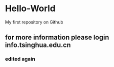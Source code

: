 # Hello-World
My first repository on Github
## for more information please login info.tsinghua.edu.cn
### edited again
